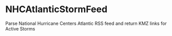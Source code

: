 NHCAtlanticStormFeed
====================

Parse National Hurricane Centers Atlantic RSS feed and return KMZ links for Active Storms